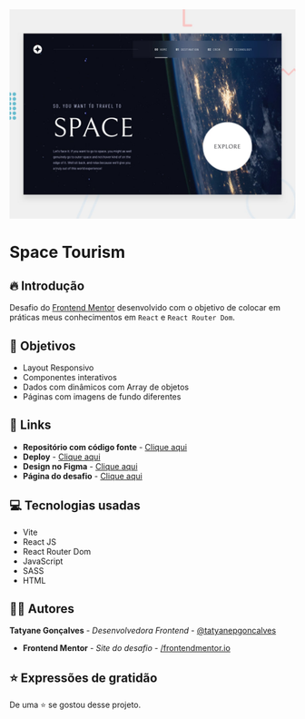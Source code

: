<img src="./public/preview.jpg">

# Space Tourism 

## 🔥 Introdução

Desafio do [Frontend Mentor](https://www.frontendmentor.io/challenges/space-tourism-multipage-website-gRWj1URZ3) desenvolvido com o objetivo de colocar em práticas meus conhecimentos em `React` e `React Router Dom`.

## 🎯 Objetivos
- Layout Responsivo
- Componentes interativos
- Dados com dinâmicos com Array de objetos
- Páginas com imagens de fundo diferentes

## 🔗 Links
- **Repositório com código fonte** - [Clique aqui](https://github.com/tatyanepgoncalves/Space-Tourism)
- **Deploy** - [Clique aqui](https://space-tourism-project-fem.vercel.app/)
- **Design no Figma** - [Clique aqui](https://www.figma.com/design/MxSI5ODDY9EtIEKBTf73xE/space-tourism-website?node-id=0-1&t=fjala8IHXLmF1Hte-1)
- **Página do desafio** - [Clique aqui](https://www.frontendmentor.io/challenges/space-tourism-multipage-website-gRWj1URZ3)

## 💻 Tecnologias usadas
- Vite
- React JS
- React Router Dom
- JavaScript
- SASS
- HTML

## 👩‍💻 Autores
**Tatyane Gonçalves** - *Desenvolvedora Frontend* - [@tatyanepgoncalves](https://github.com/tatyanepgoncalves)
- **Frontend Mentor** - *Site do desafio* - [/frontendmentor.io](https://www.frontendmentor.io)

## ⭐ Expressões de gratidão
De uma ⭐ se gostou desse projeto.